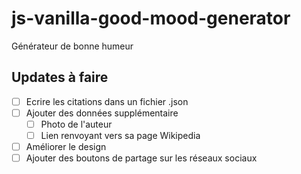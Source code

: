 # js-vanilla-good-mood-generator
Générateur de bonne humeur 

## Updates à faire 
- [ ] Ecrire les citations dans un fichier .json
- [ ] Ajouter des données supplémentaire 
  - [ ] Photo de l'auteur
  - [ ] Lien renvoyant vers sa page Wikipedia
- [ ] Améliorer le design
- [ ] Ajouter des boutons de partage sur les réseaux sociaux
